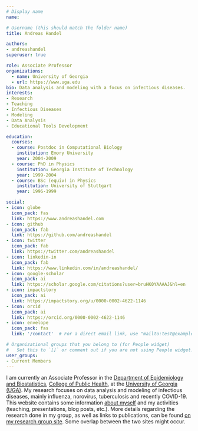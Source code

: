 ```yaml
---
# Display name
name: 

# Username (this should match the folder name)
title: Andreas Handel

authors:
- andreashandel
superuser: true

role: Associate Professor
organizations:
  - name: University of Georgia 
  - url: https://www.uga.edu
bio: Data analysis and modeling with a focus on infectious diseases.  
interests:
- Research
- Teaching
- Infectious Diseases 
- Modeling
- Data Analysis
- Educational Tools Development

education:
  courses:
  - course: Postdoc in Computational Biology
    institution: Emory University
    year: 2004-2009
  - course: PhD in Physics
    institution: Georgia Institute of Technology
    year: 1999-2004
  - course: BSc (equiv) in Physics
    institution: University of Stuttgart
    year: 1996-1999

social:
- icon: globe
  icon_pack: fas
  link: https://www.andreashandel.com
- icon: github
  icon_pack: fab
  link: https://github.com/andreashandel
- icon: twitter
  icon_pack: fab
  link: https://twitter.com/andreashandel
- icon: linkedin-in
  icon_pack: fab
  link: https://www.linkedin.com/in/andreashandel/
- icon: google-scholar
  icon_pack: ai
  link: https://scholar.google.com/citations?user=bruHK0YAAAAJ&hl=en
- icon: impactstory
  icon_pack: ai
  link: https://impactstory.org/u/0000-0002-4622-1146
- icon: orcid
  icon_pack: ai
  link: https://orcid.org/0000-0002-4622-1146
- icon: envelope
  icon_pack: fas
  link: '/contact'  # For a direct email link, use "mailto:test@example.org".

# Organizational groups that you belong to (for People widget)
#   Set this to `[]` or comment out if you are not using People widget.  
user_groups:
- Current Members
---
```


I am currently an Associate Professor in the [Department of Epidemiology and Biostatistics](https://publichealth.uga.edu/departments/epidemiology-biostatistics/),
[College of Public Health](https://www.publichealth.uga.edu/), at the [University of Georgia (UGA)](https://www.uga.edu/). 
My research focuses on data analysis and modeling of infectious diseases, mainly influenza, norovirus, tuberculosis and recently COVID-19. 
This website contains some information [about myself](/aboutme/) and my activities (teaching, presentations, blog posts, etc.). 
More details regarding the research done in my group, as well as links to publications, can be found [on my research group site](https://handelgroup.uga.edu/). 
Some overlap between the two sites might occur.




